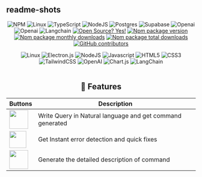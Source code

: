 ## readme-shots

<div align="center">

![NPM](https://img.shields.io/badge/NPM-%23CB3837.svg?style=flat-square&logo=npm&logoColor=white)
![Linux](https://img.shields.io/badge/Linux-FCC624?style=flat-square&logo=linux&logoColor=black)
![TypeScript](https://img.shields.io/badge/typescript-%23007ACC.svg?style=flat-square&logo=typescript&logoColor=white) ![NodeJS](https://img.shields.io/badge/node.js-6DA55F?style=flat-square&logo=node.js&logoColor=white) ![Postgres](https://img.shields.io/badge/postgres-%23316192.svg?style=flat-square&logo=postgresql&logoColor=white) ![Supabase](https://img.shields.io/badge/Supabase-3FCF8E.svg?style=flat-square&logo=Supabase&logoColor=white)
![Openai](https://img.shields.io/badge/OpenAI-412991.svg?style=flat-square&logo=OpenAI&logoColor=white) ![Openai](https://img.shields.io/badge/Nodemon-76D04B.svg?style=flat-square&logo=Nodemon&logoColor=white) ![Langchain](https://img.shields.io/badge/Langchain-red?style=flat-square)
[![Open Source? Yes!](https://badgen.net/badge/Open%20Source%20%3F/Yes%21/blue?icon=github)](https://github.com/Naereen/badges/)
[![Npm package version](https://badgen.net/npm/v/dbsense-ai)](https://npmjs.com/package/dbsense-ai)
[![Npm package monthly downloads](https://badgen.net/npm/dm/dbsense-ai)](https://www.npmjs.com/package/dbsense-ai)
[![Npm package total downloads](https://badgen.net/npm/dt/dbsense-ai)](https://www.npmjs.com/package/dbsense-ai)
[![GitHub contributors](https://badgen.net/github/contributors/vedanti-u/DbSense-AI)](https://GitHub.com/vedanti-u/DbSense-AI/graphs/contributors/)

</div>

<div>
<div align="center">

![Linux](https://img.shields.io/badge/Linux-FCC624?style-plastic-green&logo=linux&logoColor=black)
![Electron.js](https://img.shields.io/badge/Electron-191970?style-plastic-green&logo=Electron&logoColor=white)
![NodeJS](https://img.shields.io/badge/node.js-6DA55F?style-plastic-green&logo=node.js&logoColor=white)
![Javascript](https://img.shields.io/badge/JavaScript-323330?style-plastic-green&logo=javascript&logoColor=F7DF1E)
![HTML5](https://img.shields.io/badge/html5-%23E34F26.svg?style-plastic-green&logo=html5&logoColor=white)
![CSS3](https://img.shields.io/badge/css3-%231572B6.svg?style-plastic-green&logo=css3&logoColor=white)
![TailwindCSS](https://img.shields.io/badge/Tailwind_CSS-38B2AC?style-plastic-green&logo=tailwind-css&logoColor=white)
![OpenAI](https://img.shields.io/badge/OpenAI-412991.svg?style-plastic-green&logo=OpenAI&logoColor=white)
![Chart.js](https://img.shields.io/badge/chart.js-F5788D.svg?style-plastic-green&logo=chart.js&logoColor=white)
![LangChain](https://img.shields.io/badge/langchain-purple)
<br/>
<br/>


## 🚀 Features

|  Buttons | Description |
| ------------- | ------------- |
| <img align="center" src="https://github.com/vedanti-u/comet-terminal/blob/main/assets/icon-ai.png" width="50" height="50"/>  | Write Query in Natural language and get command generated  |
| <img align="center" src="https://github.com/vedanti-u/comet-terminal/blob/main/assets/icon-search.png" width="45" height="45"/>   | Get Instant error detection and quick fixes |
| <img align="center" src="https://github.com/vedanti-u/comet-terminal/blob/main/assets/ai-summary-64px.png" width="50" height="50"/>  | Generate the detailed description of command  |
</br>
